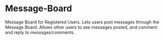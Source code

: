# Message-Board
Message Board for Registered Users. Lets users post messages through the Message Board. Allows other users to see messages posted, and comment and reply to messsges/comments.
